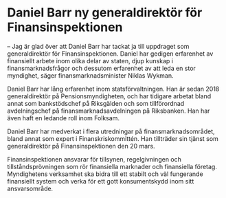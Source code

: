 # Daniel Barr ny generaldirektör för Finansinspektionen

– Jag är glad över att Daniel Barr har tackat ja till uppdraget som generaldirektör för Finansinspektionen. Daniel har gedigen erfarenhet av finansiellt arbete inom olika delar av staten, djup kunskap i finansmarknadsfrågor och dessutom erfarenhet av att leda en stor myndighet, säger finansmarknadsminister Niklas Wykman.

Daniel Barr har lång erfarenhet inom statsförvaltningen. Han är sedan 2018 generaldirektör på Pensionsmyndigheten, och har tidigare arbetat bland annat som bankstödschef på Riksgälden och som tillförordnad avdelningschef på finansmarknadsavdelningen på Riksbanken. Han har även haft en ledande roll inom Folksam.

Daniel Barr har medverkat i flera utredningar på finansmarknadsområdet, bland annat som expert i Finanskriskommittén. Han tillträder sin tjänst som generaldirektör på Finansinspektionen den 20 mars.

Finansinspektionen ansvarar för tillsynen, regelgivningen och tillståndsprövningen som rör finansiella marknader och finansiella företag. Myndighetens verksamhet ska bidra till ett stabilt och väl fungerande finansiellt system och verka för ett gott konsumentskydd inom sitt ansvarsområde.
